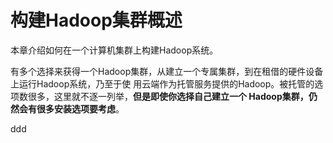 构建Hadoop集群概述
=================================================================================
本章介绍如何在一个计算机集群上构建Hadoop系统。

有多个选择来获得一个Hadoop集群，从建立一个专属集群，到在租借的硬件设备上运行Hadoop系统，乃至于使
用云端作为托管服务提供的Hadoop。被托管的选项数很多，这里就不逐一列举，**但是即使你选择自己建立一个
Hadoop集群，仍然会有很多安装选项要考虑**。


















































ddd
